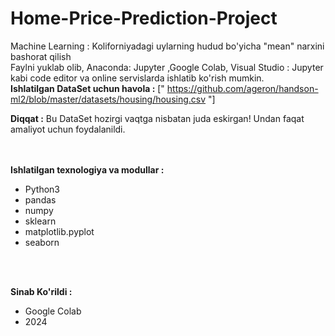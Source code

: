 # Home-Price-Prediction-Project
Machine Learning : Koliforniyadagi uylarning hudud bo'yicha "mean" narxini bashorat qilish
<br>
Faylni yuklab olib, Anaconda: Jupyter ,Google Colab, Visual Studio : Jupyter kabi code editor va online servislarda ishlatib ko'rish mumkin.<br>
<strong>Ishlatilgan DataSet uchun havola :</strong> [" https://github.com/ageron/handson-ml2/blob/master/datasets/housing/housing.csv "]<br>
<p><strong>Diqqat :</strong> Bu DataSet hozirgi vaqtga nisbatan juda eskirgan! Undan faqat amaliyot uchun foydalanildi.</p>
<br><br>
<strong>Ishlatilgan texnologiya va modullar :</strong><br>
<ul>
  <li>Python3</li>
  <li>pandas</li>
  <li>numpy</li>
  <li>sklearn</li>
  <li>matplotlib.pyplot</li>
  <li>seaborn</li>
</ul>
<br><br>

<strong>Sinab Ko'rildi :</strong><br>
- Google Colab
- 2024

